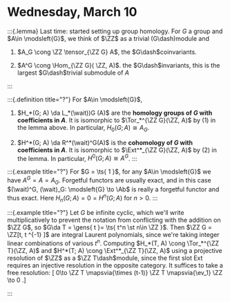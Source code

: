 # Wednesday, March 10
 
 :::{.lemma}
Last time: started setting up group homology.
For $G$ a group and $A\in \modsleft{G}$, we think of $\ZZ$ as a trivial \(G\dash\)module and

1. $A_G \cong \ZZ \tensor_{\ZZ G} A$, the $G\dash$coinvariants.

2. $A^G \cong \Hom_{\ZZ G}( \ZZ, A)$.
  the $G\dash$invariants, this is the largest $G\dash$trivial submodule of $A$

 :::


:::{.definition title="?"}
For $A\in \modsleft{G}$,

1. $H_*(G; A) \da L_*(\wait))G (A)$ are the **homology groups of $G$ with coefficients in $A$**.
  It is isomorphic to $\Tor_*^{\ZZ G}(\ZZ, A)$ by (1) in the lemma above.
  In particular, $H_0(G; A) \cong A_G$.

2. $H^*(G; A) \da R^*(\wait)^G(A)$ is the **cohomology of $G$ with coefficients in $A$**.
  It is isomorphic to $\Ext^*_{\ZZ G}(\ZZ, A)$ by (2) in the lemma.
  In particular, $H^0(G; A) \cong A^G$.
:::


:::{.example title="?"}
For $G = \ts{ 1 }$, for any $A\in \modsleft{G}$ we have $A^G = A = A_G$.
Forgetful functors are usually exact, and in this case $(\wait)^G, (\wait)_G: \modsleft{G} \to \Ab$ is really a forgetful functor and thus exact.
Here $H_n(G; A) = 0 = H^n(G; A)$ for $n>0$.
:::


:::{.example title="?"}
Let $G$ be infinite cyclic, which we'll write multiplicatively to prevent the notation from conflicting with the addition on $\ZZ G$, so $G\da T = \gens{ t }= \ts{ t^n \st n\in \ZZ }$. 
Then $\ZZ G = \ZZ[t, t ^{-1} ]$ are integral Laurent polynomials, since we're taking integer linear combinations of various $t^n$.
Computing $H_*(T, A) \cong \Tor_*^{\ZZ T}(\ZZ, A)$ and $H^*(T; A) \cong \Ext^*_{\ZZ T}(\ZZ, A)$ using a projective resolution of $\ZZ$ as a $\ZZ T\dash$module, since the first slot Ext requires an injective resolution in the opposite category.
It suffices to take a free resolution:
\[
0\to
\ZZ T \mapsvia{\times (t-1)} 
\ZZ T \mapsvia{\ev_1} \ZZ \to 0
.\]


:::



 
